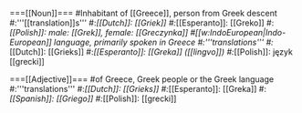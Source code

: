 ===[[Noun]]===
#Inhabitant of [[Greece]], person from Greek descent
#:'''[[translation]]s'''
#:*[[Dutch]]: [[Griek]]
#:*[[Esperanto]]: [[Greko]]
#:*[[Polish]]: male: [[Grek]], female: [[Greczynka]]
#[[w:IndoEuropean|Indo-European]] language, primarily spoken in Greece
#:'''translations'''
#:*[[Dutch]]: [[Grieks]]
#:*[[Esperanto]]: [[Greka]] ([[lingvo]])
#:*[[Polish]]: język [[grecki]]

===[[Adjective]]===
#of Greece, Greek people or the Greek language
#:'''translations'''
#:*[[Dutch]]: [[Grieks]]
#:*[[Esperanto]]: [[Greka]]
#:*[[Spanish]]: [[Griego]]
#:*[[Polish]]: [[grecki]]